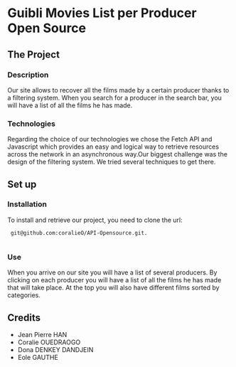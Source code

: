 # Guibli Movies List per Producer Open Source

## The Project 

### Description 

Our site allows to recover all the films made by a certain producer thanks to a filtering system. When you search for a producer in the search bar, you will have a list of all the films he has made.

### Technologies 

Regarding the choice of our technologies we chose the Fetch API and Javascript which provides an easy and logical way to retrieve resources across the network in an asynchronous way.Our biggest challenge was the design of the filtering system. We tried several techniques to get there.

## Set up 

### Installation 
To install and retrieve our project, you need to clone the url: 

```     
 git@github.com:coralieO/API-Opensource.git.
 
 ```
 



### Use

When you arrive on our site you will have a list of several producers. By clicking on each producer you will have a list of all the films he has made that will take place. At the top you will also have different films sorted by categories.

## Credits

* Jean Pierre HAN
* Coralie OUEDRAOGO
* Dona DENKEY DANDJEIN
* Eole GAUTHE
